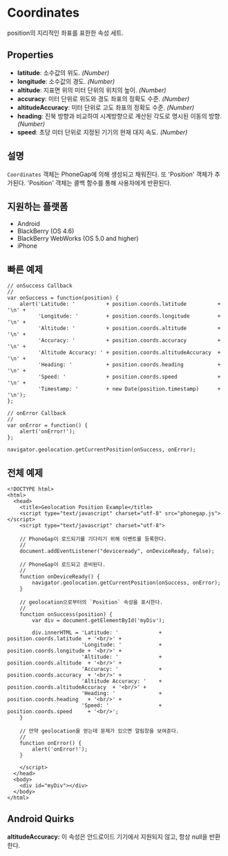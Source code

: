 Coordinates
===========

position의 지리적인 좌표를 표한한 속성 세트.

Properties
----------

* __latitude__: 소수값의 위도. _(Number)_
* __longitude__: 소수값의 경도. _(Number)_
* __altitude__: 지표면 위의 미터 단위의 위치의 높이. _(Number)_
* __accuracy__: 미터 단위로 위도와 경도 좌표의 정확도 수준. _(Number)_
* __altitudeAccuracy__: 미터 단위로 고도 좌표의 정확도 수준. _(Number)_
* __heading__: 진북 방향과 비교하여 시계방향으로 계산된 각도로 명시된 이동의 방향. _(Number)_
* __speed__: 초당 미터 단위로 지정된 기기의 현재 대지 속도. _(Number)_

설명
-----------

`Coordinates` 객체는 PhoneGap에 의해 생성되고 채워진다. 또 'Position' 객체가 추가된다. 'Position' 객체는 콜백 함수를 통해 사용자에게 반환된다.

지원하는 플랫폼
-------------------

- Android
- BlackBerry (OS 4.6)
- BlackBerry WebWorks (OS 5.0 and higher)
- iPhone

빠른 예제
-------------

    // onSuccess Callback
    //
    var onSuccess = function(position) {
        alert('Latitude: '          + position.coords.latitude          + '\n' +
              'Longitude: '         + position.coords.longitude         + '\n' +
              'Altitude: '          + position.coords.altitude          + '\n' +
              'Accuracy: '          + position.coords.accuracy          + '\n' +
              'Altitude Accuracy: ' + position.coords.altitudeAccuracy  + '\n' +
              'Heading: '           + position.coords.heading           + '\n' +
              'Speed: '             + position.coords.speed             + '\n' +
              'Timestamp: '         + new Date(position.timestamp)      + '\n');
    };

    // onError Callback
    //
    var onError = function() {
        alert('onError!');
    };

    navigator.geolocation.getCurrentPosition(onSuccess, onError);

전체 예제
------------

    <!DOCTYPE html>
    <html>
      <head>
        <title>Geolocation Position Example</title>
        <script type="text/javascript" charset="utf-8" src="phonegap.js"></script>
        <script type="text/javascript" charset="utf-8">

        // PhoneGap이 로드되기를 기다리기 위해 이벤트를 등록한다.
        //
        document.addEventListener("deviceready", onDeviceReady, false);

        // PhoneGap이 로드되고 준비된다.
        //
        function onDeviceReady() {
            navigator.geolocation.getCurrentPosition(onSuccess, onError);
        }
    
        // geolocation으로부터의 `Position` 속성을 표시한다.
        //
        function onSuccess(position) {
            var div = document.getElementById('myDiv');
        
            div.innerHTML = 'Latitude: '             + position.coords.latitude  + '<br/>' +
                            'Longitude: '            + position.coords.longitude + '<br/>' +
                            'Altitude: '             + position.coords.altitude  + '<br/>' +
                            'Accuracy: '             + position.coords.accuracy  + '<br/>' +
                            'Altitude Accuracy: '    + position.coords.altitudeAccuracy  + '<br/>' +
                            'Heading: '              + position.coords.heading   + '<br/>' +
                            'Speed: '                + position.coords.speed     + '<br/>';
        }
    
        // 만약 geolocation을 얻는데 문제가 있으면 알림창을 보여준다.
        //
        function onError() {
            alert('onError!');
        }

        </script>
      </head>
      <body>
        <div id="myDiv"></div>
      </body>
    </html>
    
Android Quirks
-------------

__altitudeAccuracy:__ 이 속성은 안드로이드 기기에서 지원되지 않고, 항상 null을 반환한다.
